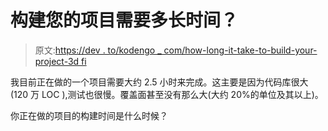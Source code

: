 # 构建您的项目需要多长时间？

> 原文:[https://dev . to/kodengo _ com/how-long-it-take-to-build-your-project-3d fi](https://dev.to/kodengo_com/how-long-does-it-take-to-build-your-project-3dfi)

我目前正在做的一个项目需要大约 2.5 小时来完成。这主要是因为代码库很大(120 万 LOC ),测试也很慢。覆盖面甚至没有那么大(大约 20%的单位及其以上)。

你正在做的项目的构建时间是什么时候？